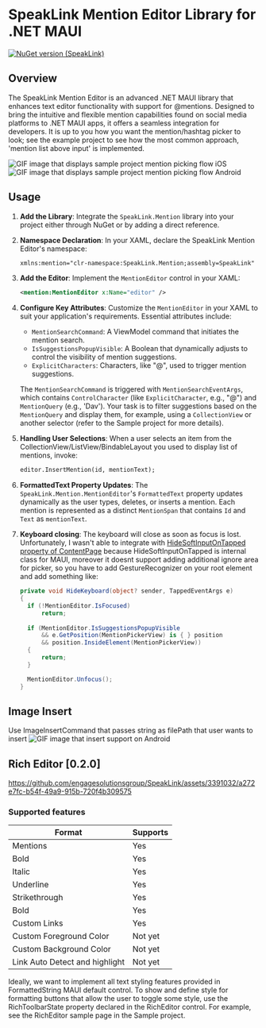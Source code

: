 # SpeakLink Mention Editor Library for .NET MAUI
[![NuGet version (SpeakLink)](https://img.shields.io/nuget/v/SpeakLink.svg?style=flat-square)](https://www.nuget.org/packages/SpeakLink/)
## Overview
The SpeakLink Mention Editor is an advanced .NET MAUI library that enhances text editor functionality with support for @mentions. Designed to bring the intuitive and flexible mention capabilities found on social media platforms to .NET MAUI apps, it offers a seamless integration for developers. It is up to you how you want the mention/hashtag picker to look; see the example project to see how the most common approach, 'mention list above input' is implemented.

![GIF image that displays sample project mention picking flow iOS](/gif/ios.gif)
![GIF image that displays sample project mention picking flow Android](/gif/android.gif)

## Usage
1. **Add the Library**: Integrate the `SpeakLink.Mention` library into your project either through NuGet or by adding a direct reference.
2. **Namespace Declaration**: In your XAML, declare the SpeakLink Mention Editor's namespace:
   ```xml
   xmlns:mention="clr-namespace:SpeakLink.Mention;assembly=SpeakLink"
   ```
3. **Add the Editor**: Implement the `MentionEditor` control in your XAML:
   ```xml
   <mention:MentionEditor x:Name="editor" />
   ```
4. **Configure Key Attributes**: Customize the `MentionEditor` in your XAML to suit your application's requirements. Essential attributes include:
   - `MentionSearchCommand`: A ViewModel command that initiates the mention search.
   - `IsSuggestionsPopupVisible`: A Boolean that dynamically adjusts to control the visibility of mention suggestions.
   - `ExplicitCharacters`: Characters, like "@", used to trigger mention suggestions.

   The `MentionSearchCommand` is triggered with `MentionSearchEventArgs`, which contains `ControlCharacter` (like `ExplicitCharacter`, e.g., "@") and `MentionQuery` (e.g., 'Dav'). Your task is to filter suggestions based on the `MentionQuery` and display them, for example, using a `CollectionView` or another selector (refer to the Sample project for more details).

5. **Handling User Selections**: When a user selects an item from the CollectionView/ListView/BindableLayout you used to display list of mentions, invoke:
   ```xml
   editor.InsertMention(id, mentionText);
   ```
6. **FormattedText Property Updates**: The `SpeakLink.Mention.MentionEditor`'s `FormattedText` property updates dynamically as the user types, deletes, or inserts a mention. Each mention is represented as a distinct `MentionSpan` that contains `Id` and `Text` as `mentionText`.
7. **Keyboard closing**: The keyboard will close as soon as focus is lost. Unfortunately, I wasn't able to integrate with [HideSoftInputOnTapped property of ContentPage](https://learn.microsoft.com/en-us/dotnet/api/microsoft.maui.controls.contentpage.hidesoftinputontapped?view=net-maui-8.0#microsoft-maui-controls-contentpage-hidesoftinputontapped) because HideSoftInputOnTapped is internal class for MAUI, moreover it doesnt support adding additional ignore area for picker, so you have to add GestureRecognizer on your root element and add something like:
      ```csharp
    private void HideKeyboard(object? sender, TappedEventArgs e)
    {
        if (!MentionEditor.IsFocused)
            return;
        
        if (MentionEditor.IsSuggestionsPopupVisible
            && e.GetPosition(MentionPickerView) is { } position
            && position.InsideElement(MentionPickerView))
        {
            return;
        }

        MentionEditor.Unfocus();
    }
   ```

## Image Insert
Use ImageInsertCommand that passes string as filePath that user wants to insert
![GIF image that insert support on Android](/gif/android_insert.gif)

## Rich Editor [0.2.0]
https://github.com/engagesolutionsgroup/SpeakLink/assets/3391032/a272e7fc-b54f-49a9-915b-720f4b309575

### Supported features

| Format  | Supports |
| ------------- | ------------- |
| Mentions  | Yes |
| Bold  | Yes |
| Italic  | Yes  |
| Underline  | Yes |
| Strikethrough  | Yes  |
| Bold  | Yes |
| Custom Links  | Yes  |
| Custom Foreground Color  | Not yet  |
| Custom Background Color  | Not yet  |
| Link Auto Detect and highlight  | Not yet |

Ideally, we want to implement all text styling features provided in FormattedString MAUI default control.
To show and define style for formatting buttons that allow the user to toggle some style, use the RichToolbarState property declared in the RichEditor control. For example, see the RichEditor sample page in the Sample project.

